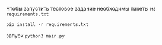 Чтобы запустить тестовое задание необходимы пакеты из ```requirements.txt```


``` pip install -r requirements.txt ```

запуск 
``` python3 main.py ```
